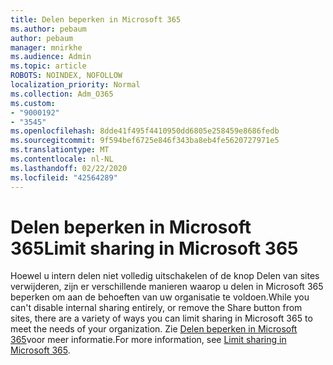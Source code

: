 ```yaml
---
title: Delen beperken in Microsoft 365
ms.author: pebaum
author: pebaum
manager: mnirkhe
ms.audience: Admin
ms.topic: article
ROBOTS: NOINDEX, NOFOLLOW
localization_priority: Normal
ms.collection: Adm_O365
ms.custom:
- "9000192"
- "3545"
ms.openlocfilehash: 8dde41f495f4410950dd6805e258459e8686fedb
ms.sourcegitcommit: 9f594bef6725e846f343ba8eb4fe5620727971e5
ms.translationtype: MT
ms.contentlocale: nl-NL
ms.lasthandoff: 02/22/2020
ms.locfileid: "42564289"
---
```

# <a name="limit-sharing-in-microsoft-365"></a><span data-ttu-id="69b67-102">Delen beperken in Microsoft 365</span><span class="sxs-lookup"><span data-stu-id="69b67-102">Limit sharing in Microsoft 365</span></span>

<span data-ttu-id="69b67-103">Hoewel u intern delen niet volledig uitschakelen of de knop Delen van sites verwijderen, zijn er verschillende manieren waarop u delen in Microsoft 365 beperken om aan de behoeften van uw organisatie te voldoen.</span><span class="sxs-lookup"><span data-stu-id="69b67-103">While you can't disable internal sharing entirely, or remove the Share button from sites, there are a variety of ways you can limit sharing in Microsoft 365 to meet the needs of your organization.</span></span> <span data-ttu-id="69b67-104">Zie [Delen beperken in Microsoft 365](https://docs.microsoft.com/Office365/Enterprise/microsoft-365-limit-sharing)voor meer informatie.</span><span class="sxs-lookup"><span data-stu-id="69b67-104">For more information, see [Limit sharing in Microsoft 365](https://docs.microsoft.com/Office365/Enterprise/microsoft-365-limit-sharing).</span></span>
